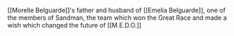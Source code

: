 [[Morelle Belguarde]]'s father and husband of [[Emelia Belguarde]], one of the members of Sandman, the team which won the Great Race and made a wish which changed the future of [[M.E.D.O.]]